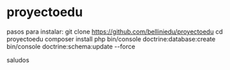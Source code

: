# proyectoedu
pasos para instalar:
git clone https://github.com/belliniedu/proyectoedu
cd proyectoedu
composer install
php bin/console doctrine:database:create
bin/console doctrine:schema:update --force

saludos